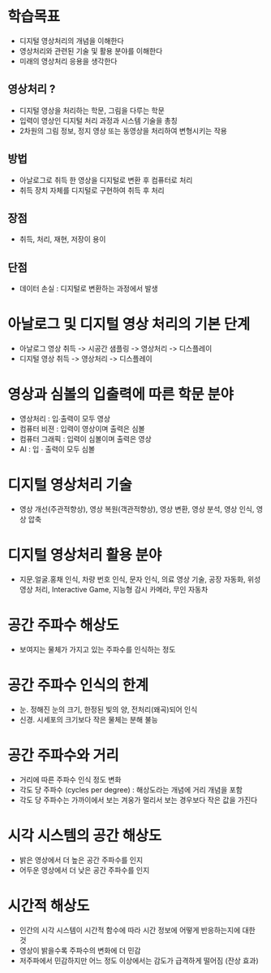 # 학습목표

- 디지털 영상처리의 개념을 이해한다
- 영상처리와 관련된 기술 및 활용 분야를 이해한다
- 미래의 영상처리 응용을 생각한다


## 영상처리 ?

- 디지털 영상을 처리하는 학문, 그림을 다루는 학문
- 입력이 영상인 디지털 처리 과정과 시스템 기술을 총칭
- 2차원의 그림 정보, 정지 영상 또는 동영상을 처리하여 변형시키는 작용


## 방법

- 아날로그로 취득 한 영상을 디지털로 변환 후 컴퓨터로 처리
- 취득 장치 자체를 디지털로 구현하여 취득 후 처리


## 장점

- 취득, 처리, 재현, 저장이 용이


## 단점

- 데이터 손실 : 디지털로 변환하는 과정에서 발생


# 아날로그 및 디지털 영상 처리의 기본 단계

- 아날로그 영상 취득 -> 시공간 샘플링 -> 영상처리 -> 디스플레이
- 디지털 영상 취득 -> 영상처리 -> 디스플레이


# 영상과 심볼의 입출력에 따른 학문 분야
- 영상처리 : 입∙출력이 모두 영상
- 컴퓨터 비젼 : 입력이 영상이며 출력은 심볼
- 컴퓨터 그래픽 : 입력이 심볼이며 출력은 영상
- AI : 입 ∙ 출력이 모두 심볼


# 디지털 영상처리 기술

- 영상 개선(주관적향상), 영상 복원(객관적향상), 영상 변환, 영상 분석, 영상 인식, 영상 압축


# 디지털 영상처리 활용 분야

- 지문.얼굴.홍채 인식, 차량 번호 인식, 문자 인식, 의료 영상 기술, 공장 자동화, 위성 영상 처리, Interactive Game, 지능형 감시 카메라, 무인 자동차


# 공간 주파수 해상도

- 보여지는 물체가 가지고 있는 주파수를 인식하는 정도


# 공간 주파수 인식의 한계

- 눈. 정해진 눈의 크기, 한정된 빛의 양, 전처리(왜곡)되어 인식
- 신경. 시세포의 크기보다 작은 물체는 분해 불능


# 공간 주파수와 거리

- 거리에 따른 주파수 인식 정도 변화
- 각도 당 주파수 (cycles per degree) : 해상도라는 개념에 거리 개념을 포함
- 각도 당 주파수는 가까이에서 보는 겨웅가 멀리서 보는 경우보다 작은 값을 가진다


# 시각 시스템의 공간 해상도

- 밝은 영상에서 더 높은 공간 주파수를 인지
- 어두운 영상에서 더 낮은 공간 주파수를 인지


# 시간적 해상도

- 인간의 시각 시스템이 시간적 함수에 따라 시간 정보에 어떻게 반응하는지에 대한 것
- 영상이 밝을수록 주파수의 변화에 더 민감
- 저주파에서 민감하지만 어느 정도 이상에서는 감도가 급격하게 떨어짐 (잔상 효과)